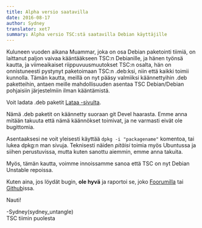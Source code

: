 ```yaml
---
title: Alpha versio saatavilla
date: 2016-08-17
author: Sydney
translator: xet7
summary: Alpha versio TSC:stä saatavilla Debian käyttäjille
---
```


Kuluneen vuoden aikana Muammar, joka on osa Debian paketointi tiimiä,
on laittanut paljon vaivaa kääntääkseen TSC:n Debianille, ja hänen työnsä
kautta, ja viimeaikaiset riippuvuusmuutokset TSC:n osalta, hän on onnistuneesti
pystynyt paketoimaan TSC:n .deb:ksi, niin että kaikki toimii kunnolla. Tämän kautta,
meillä on nyt pääsy valmiiksi käännettyihin .deb paketteihin, antaen meille mahdollisuuden
asentaa TSC Debian/Debian pohjaisiin järjestelmiin ilman kääntämistä.

Voit ladata .deb paketit [Lataa -sivulta][1].

Nämä .deb paketit on käännetty suoraan git Devel haarasta. Emme anna mitään takuuta että
nämä käännökset toimivat, ja ne varmasti eivät ole bugittomia.

Asentaaksesi ne voit yleisesti käyttää ```dpkg -i "packagename"``` komentoa, tai lukea
dpkg:n man sivuja. Teknisesti näiden *pitäisi* toimia myös Ubuntussa ja siihen
perustuvissa, mutta kuten sanottu aiemmin, emme anna takuita.

Myös, tämän kautta, voimme innoissamme sanoa että TSC on nyt Debian Unstable repoissa.

Kuten aina, jos löydät bugin, **ole hyvä** ja raportoi se, joko [Foorumilla][2] tai [Github][3]issa.

  Nauti!

-Sydney(sydney_untangle) <br />
TSC tiimin puolesta

[1]: /fi/download
[2]: http://forum.secretchronicles.de
[3]: https://github.com/Secretchronicles/TSC/issues
